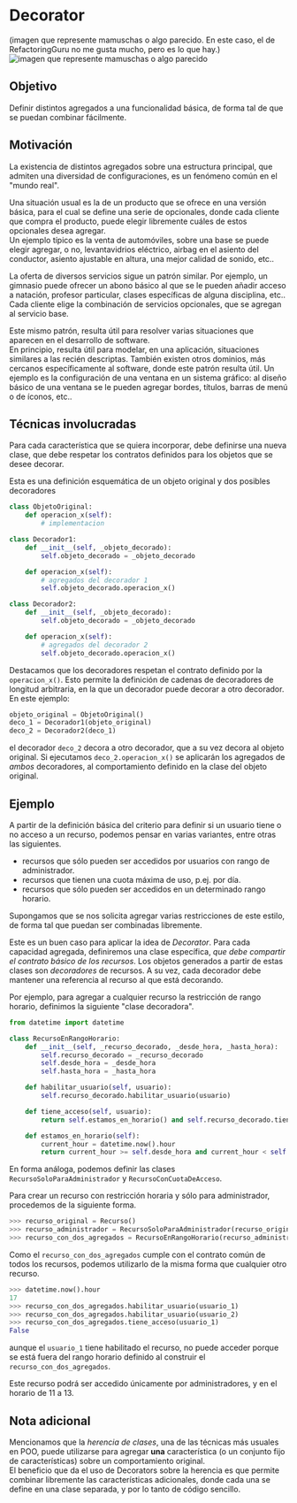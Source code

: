 # Decorator
(imagen que represente mamuschas o algo parecido. En este caso, el de RefactoringGuru no me gusta mucho, pero es lo que hay.)  
![imagen que represente mamuschas o algo parecido](https://refactoring.guru/images/patterns/content/decorator/decorator.png) 


## Objetivo
Definir distintos agregados a una funcionalidad básica, de forma tal de que se puedan combinar fácilmente.


## Motivación
La existencia de distintos agregados sobre una estructura principal, que admiten una diversidad de configuraciones, es un fenómeno común en el "mundo real".

Una situación usual es la de un producto que se ofrece en una versión básica, para el cual se define una serie de opcionales, donde cada cliente que compra el producto, puede elegir libremente cuáles de estos opcionales desea agregar.  
Un ejemplo típico es la venta de automóviles, sobre una base se puede elegir agregar, o no, levantavidrios eléctrico, airbag en el asiento del conductor, asiento ajustable en altura, una mejor calidad de sonido, etc..

La oferta de diversos servicios sigue un patrón similar. Por ejemplo, un gimnasio puede ofrecer un abono básico al que se le pueden añadir acceso a natación, profesor particular, clases específicas de alguna disciplina, etc.. Cada cliente elige la combinación de servicios opcionales, que se agregan al servicio base.

Este mismo patrón, resulta útil para resolver varias situaciones que aparecen en el desarrollo de software.  
En principio, resulta útil para modelar, en una aplicación, situaciones similares a las recién descriptas. 
También existen otros dominios, más cercanos específicamente al software, donde este patrón resulta útil. Un ejemplo es la configuración de una ventana en un sistema gráfico: al diseño básico de una ventana se le pueden agregar bordes, títulos, barras de menú o de íconos, etc..


## Técnicas involucradas
Para cada característica que se quiera incorporar, debe definirse una nueva clase, que debe respetar los contratos definidos para los objetos que se desee decorar.  

Esta es una definición esquemática de un objeto original y dos posibles decoradores
``` python
class ObjetoOriginal:
    def operacion_x(self):
        # implementacion

class Decorador1:
    def __init__(self, _objeto_decorado):
        self.objeto_decorado = _objeto_decorado

    def operacion_x(self):
        # agregados del decorador 1
        self.objeto_decorado.operacion_x()

class Decorador2:
    def __init__(self, _objeto_decorado):
        self.objeto_decorado = _objeto_decorado

    def operacion_x(self):
        # agregados del decorador 2
        self.objeto_decorado.operacion_x()
```
Destacamos que los decoradores respetan el contrato definido por la `operacion_x()`. Esto permite la definición de cadenas de decoradores de longitud arbitraria, en la que un decorador puede decorar a otro decorador.
En este ejemplo:
``` python
objeto_original = ObjetoOriginal()
deco_1 = Decorador1(objeto_original)
deco_2 = Decorador2(deco_1)
```
el decorador `deco_2` decora a otro decorador, que a su vez decora al objeto original. Si ejecutamos
`deco_2.operacion_x()`
se aplicarán los agregados de _ambos_ decoradores, al comportamiento definido en la clase del objeto original.


## Ejemplo
A partir de la definición básica del criterio para definir si un usuario tiene o no acceso a un recurso, podemos pensar en varias variantes, entre otras las siguientes.
- recursos que sólo pueden ser accedidos por usuarios con rango de administrador.
- recursos que tienen una cuota máxima de uso, p.ej. por día.
- recursos que sólo pueden ser accedidos en un determinado rango horario.

Supongamos que se nos solicita agregar varias restricciones de este estilo, de forma tal que puedan ser combinadas libremente.

Este es un buen caso para aplicar la idea de _Decorator_.
Para cada capacidad agregada, definiremos una clase específica, _que debe compartir el contrato básico de los recursos_. Los objetos generados a partir de estas clases son _decoradores_ de recursos. 
A su vez, cada decorador debe mantener una referencia al recurso al que está decorando.

Por ejemplo, para agregar a cualquier recurso la restricción de rango horario, definimos la siguiente "clase decoradora".
``` python
from datetime import datetime

class RecursoEnRangoHorario:
    def __init__(self, _recurso_decorado, _desde_hora, _hasta_hora):
        self.recurso_decorado = _recurso_decorado
        self.desde_hora = _desde_hora
        self.hasta_hora = _hasta_hora

    def habilitar_usuario(self, usuario):
        self.recurso_decorado.habilitar_usuario(usuario)

    def tiene_acceso(self, usuario):
        return self.estamos_en_horario() and self.recurso_decorado.tiene_acceso(usuario)

    def estamos_en_horario(self):
        current_hour = datetime.now().hour
        return current_hour >= self.desde_hora and current_hour < self.hasta_hora
```

En forma análoga, podemos definir las clases `RecursoSoloParaAdministrador` y `RecursoConCuotaDeAcceso`.

Para crear un recurso con restricción horaria y sólo para administrador, procedemos de la siguiente forma.
``` python
>>> recurso_original = Recurso()
>>> recurso_administrador = RecursoSoloParaAdministrador(recurso_original)
>>> recurso_con_dos_agregados = RecursoEnRangoHorario(recurso_administrador, 11, 13)
```
Como el `recurso_con_dos_agregados` cumple con el contrato común de todos los recursos, podemos utilizarlo de la misma forma que cualquier otro recurso.
``` python
>>> datetime.now().hour
17
>>> recurso_con_dos_agregados.habilitar_usuario(usuario_1)
>>> recurso_con_dos_agregados.habilitar_usuario(usuario_2)
>>> recurso_con_dos_agregados.tiene_acceso(usuario_1)
False
```
aunque el `usuario_1` tiene habilitado el recurso, no puede acceder porque se está fuera del rango horario definido al construir el `recurso_con_dos_agregados`.

Este recurso podrá ser accedido únicamente por administradores, y en el horario de 11 a 13.


## Nota adicional
Mencionamos que la _herencia de clases_, una de las técnicas más usuales en POO, puede utilizarse para agregar **una** característica (o un conjunto fijo de características) sobre un comportamiento original.  
El beneficio que da el uso de Decorators sobre la herencia es que permite combinar libremente las características adicionales, donde cada una se define en una clase separada, y por lo tanto de código sencillo.

